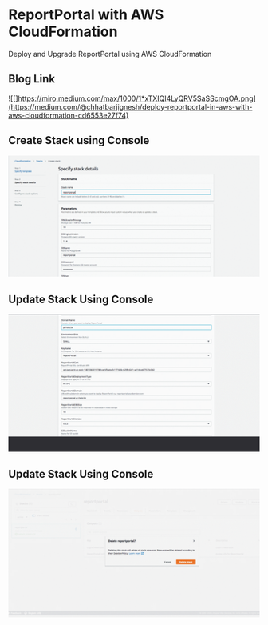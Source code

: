 # ReportPortal with AWS CloudFormation
Deploy and Upgrade ReportPortal using AWS CloudFormation

## Blog Link
![[]https://miro.medium.com/max/1000/1*xTXIQI4LyQRV5SaSScmgOA.png](https://medium.com/@chhatbarjignesh/deploy-reportportal-in-aws-with-aws-cloudformation-cd6553e27f74)

## Create Stack using Console
![](create_stack.gif)

## Update Stack Using Console
![](update_stack.gif)

## Update Stack Using Console
![](delete_stack.gif)